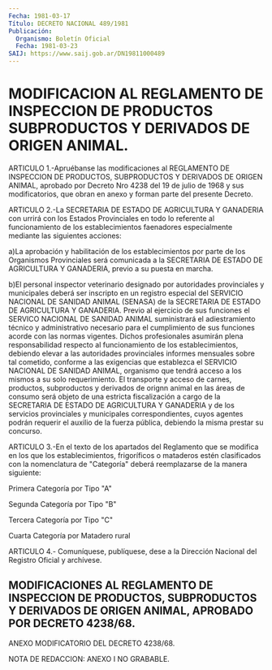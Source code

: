 ```yaml
---
Fecha: 1981-03-17
Título: DECRETO NACIONAL 489/1981
Publicación:
  Organismo: Boletín Oficial
  Fecha: 1981-03-23
SAIJ: https://www.saij.gob.ar/DN19811000489
---
```

# MODIFICACION AL REGLAMENTO DE INSPECCION DE PRODUCTOS SUBPRODUCTOS Y DERIVADOS DE ORIGEN ANIMAL.

<a id="1"></a>
ARTICULO  1.-Apruébanse  las  modificaciones  al REGLAMENTO DE INSPECCION  DE  PRODUCTOS,  SUBPRODUCTOS  Y  DERIVADOS  DE   ORIGEN ANIMAL,  aprobado  por  Decreto Nro 4238 del 19 de julio de 1968  y sus modificatorios, que obran  en anexo y forman parte del presente Decreto.

<a id="2"></a>
ARTICULO 2.-La SECRETARIA DE ESTADO DE AGRICULTURA Y GANADERIA con urrirá  con  los  Estados  Provinciales en todo lo referente al funcionamiento  de  los establecimientos  faenadores  especialmente mediante las siguientes acciones:

a)La aprobación y habilitación  de  los  establecimientos por parte de los Organismos Provinciales será comunicada  a  la SECRETARIA DE ESTADO  DE AGRICULTURA Y GANADERIA, previo a su puesta  en  marcha.

b)El  personal  inspector  veterinario  designado  por  autoridades provinciales  y  municipales  deberá  ser  inscripto en un registro especial  del SERVICIO NACIONAL DE SANIDAD ANIMAL  (SENASA)  de  la SECRETARIA   DE  ESTADO  DE  AGRICULTURA  Y  GANADERIA.  Previo  al ejercicio de  sus  funciones  el SERVICO NACIONAL DE SANIDAD ANIMAL suministrará el adiestramiento  técnico  y administrativo necesario para  el  cumplimiento  de  sus  funciones acorde  con  las  normas vigentes.  Dichos  profesionales  asumirán   plena  responsabilidad respecto  al  funcionamiento  de  los  establecimientos,   debiendo elevar a las autoridades provinciales informes mensuales sobre  tal cometido,  conforme  a  las  exigencias  que establezca el SERVICIO NACIONAL  DE  SANIDAD ANIMAL, organismo que  tendrá  acceso  a  los mismos a su solo  requerimiento.  El transporte y acceso de carnes, productos, subproductos y derivados  de  orignn animal en las áreas de consumo será objeto de una estricta fiscalización  a cargo de la SECRETARIA DE ESTADO DE AGRICULTURA Y GANADERIA y de los  servicios provinciales  y municipales correspondientes, cuyos agentes  podrán requerir  el auxilio  de  la  fuerza  pública,  debiendo  la  misma prestar su concurso.

<a id="3"></a>
ARTICULO 3.-En el texto de los apartados del Reglamento que se modifica  en los que los establecimientos, frigoríficos o mataderos estén  clasificados  con  la  nomenclatura  de  "Categoría"  deberá reemplazarse de la manera siguiente:

Primera Categoría por Tipo "A"

Segunda Categoría por Tipo "B"

Tercera Categoría por Tipo "C"

Cuarta Categoría por Matadero rural

<a id="4"></a>
ARTICULO 4.- Comuníquese, publíquese, dese a la Dirección Nacional del Registro Oficial y archívese.

## MODIFICACIONES AL REGLAMENTO DE INSPECCION DE PRODUCTOS, SUBPRODUCTOS Y DERIVADOS DE ORIGEN ANIMAL, APROBADO POR DECRETO 4238/68.

<a id="1"></a>
ANEXO MODIFICATORIO DEL DECRETO 4238/68.

NOTA DE REDACCION: ANEXO I NO GRABABLE.